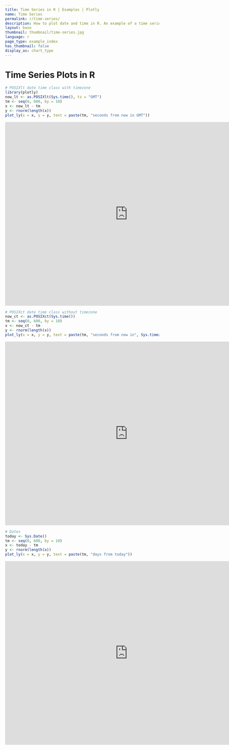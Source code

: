 ```yaml
---
title: Time Series in R | Examples | Plotly
name: Time Series
permalink: r/time-series/
description: How to plot date and time in R. An example of a time series plot with the POSIXct and Sys.Date classes.
layout: base
thumbnail: thumbnail/time-series.jpg
language: r
page_type: example_index
has_thumbnail: false
display_as: chart_type
---
```



# Time Series Plots in R


```r
# POSIXlt date time class with timezone
library(plotly)
now_lt <- as.POSIXlt(Sys.time(), tz = "GMT")
tm <- seq(0, 600, by = 10)
x <- now_lt - tm
y <- rnorm(length(x))
plot_ly(x = x, y = y, text = paste(tm, "seconds from now in GMT"))
```

<iframe height="600" id="igraph" scrolling="no" seamless="seamless" src="https://plot.ly/~RPlotBot/315.embed" width="800" frameBorder="0"></iframe>

```r
# POSIXct date time class without timezone
now_ct <- as.POSIXct(Sys.time())
tm <- seq(0, 600, by = 10)
x <- now_ct - tm
y <- rnorm(length(x))
plot_ly(x = x, y = y, text = paste(tm, "seconds from now in", Sys.timezone()))
```

<iframe height="600" id="igraph" scrolling="no" seamless="seamless" src="https://plot.ly/~RPlotBot/317.embed" width="800" frameBorder="0"></iframe>

```r
# Dates
today <- Sys.Date()
tm <- seq(0, 600, by = 10)
x <- today - tm
y <- rnorm(length(x))
plot_ly(x = x, y = y, text = paste(tm, "days from today"))
```

<iframe height="600" id="igraph" scrolling="no" seamless="seamless" src="https://plot.ly/~RPlotBot/319.embed" width="800" frameBorder="0"></iframe>
